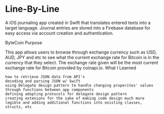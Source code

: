# Line-By-Line
A iOS journaling app created in Swift that translates entered texts into a target language. Journal entries are stored into a Firebase database for easy access via account creation and authentication.

ByteCoin
Purpose

This app allows users to browse through exchange currency such as USD, AUD, JPY and etc to see what the current exchange rate for Bitcoin is in the currency that they select. The exchange rate given will be the most current exchange rate for Bitcoin provided by coinapi.io.
What I Learned

    how to retrieve JSON data from API's
    decoding and parsing JSON w/ Swift
    using Delegate design pattern to handle changing properites' values through functions between app components
    defining adopting protocols for delegate design pattern
    creating extenions for the sake of making code design much more legible and adding additional functions into existing classes, structs, etc
